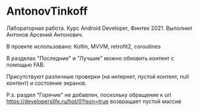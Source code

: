 # AntonovTinkoff
Лабораторная работа. Курс Android Developer, Финтех 2021. Выполнил Антонов Арсений Антонович. 

В проекте использовано: Kotlin, MVVM, retrofit2, coroutines

В разделах "Последние" и "Лучшие" можно обновить контент с помощью FAB.

Присутствуют различные проверки (на интернет, пустой контент, null контент) и состояние экранов.

P.s. раздел "Горячие" не добавлен, поскольку обращение к url https://developerslife.ru/hot/0?json=true возвращает пустой массив
